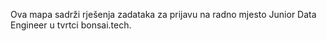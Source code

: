 Ova mapa sadrži rješenja zadataka za prijavu na radno mjesto Junior Data Engineer u tvrtci bonsai.tech.
